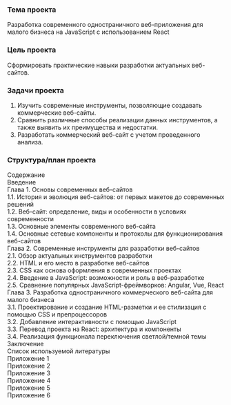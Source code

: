 ### Тема проекта ###
Разработка современного одностраничного веб-приложения для малого бизнеса на JavaScript с использованием React<br>

### Цель проекта ###
Сформировать практические навыки разработки актуальных веб-сайтов.<br>

### Задачи проекта ###
1. Изучить современные инструменты, позволяющие создавать коммерческие веб-сайты.<br>
2. Сравнить различные способы реализации данных инструментов, а также выявить их преимущества и недостатки.<br>
3. Разработать коммерческий веб-сайт с учетом проведенного анализа.<br>

### Структура/план проекта ###
Содержание<br>
Введение<br>
Глава 1. Основы современных веб-сайтов<br>
1.1. История и эволюция веб-сайтов: от первых макетов до современных решений<br>
1.2. Веб-сайт: определение, виды и особенности в условиях современности<br>
1.3. Основные элементы современного веб-сайта<br>
1.4. Основные сетевые компоненты и протоколы для функционирования веб-сайтов<br>
Глава 2. Современные инструменты для разработки веб-сайтов<br>
2.1. Обзор актуальных инструментов разработки<br>
2.2. HTML и его место в разработке веб-сайтов<br>
2.3. CSS как основа оформления в современных проектах<br>
2.4. Введение в JavaScript: возможности и роль в веб-разработке<br>
2.5. Сравнение популярных JavaScript-фреймворков: Angular, Vue, React<br>
Глава 3. Разработка одностраничного коммерческого веб-сайта для малого бизнеса<br>
3.1. Проектирование и создание HTML-разметки и ее стилизация с помощью CSS и препроцессоров<br>
3.2. Добавление интерактивности с помощью JavaScript<br>
3.3. Перевод проекта на React: архитектура и компоненты<br>
3.4. Реализация функционала переключения светлой/темной темы<br>
Заключение<br>
Список используемой литературы<br>
Приложение 1<br>
Приложение 2<br>
Приложение 3<br>
Приложение 4<br>
Приложение 5<br>
Приложение 6<br>

